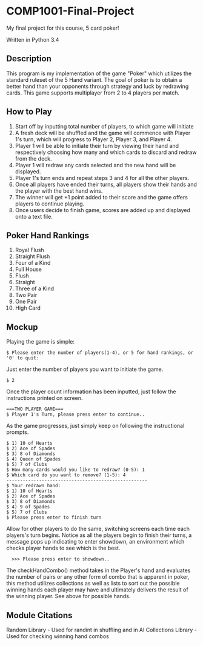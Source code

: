 # COMP1001-Final-Project
My final project for this course, 5 card poker!

Written in Python 3.4

## Description
This program is my implementation of the game "Poker" which utilizes the standard ruleset of the 5 Hand variant.
The goal of poker is to obtain a better hand than your opponents through strategy and luck by redrawing cards.
This game supports multiplayer from 2 to 4 players per match.

## How to Play
1. Start off by inputting total number of players, to which game will initiate
2. A fresh deck will be shuffled and the game will commence with Player 1's turn, which will progress to Player 2, Player 3, and Player 4.
3. Player 1 will be able to initiate their turn by viewing their hand and respectively choosing how many and which cards to discard and redraw from the deck.
4. Player 1 will redraw any cards selected and the new hand will be displayed.
5. Player 1's turn ends and repeat steps 3 and 4 for all the other players.
6. Once all players have ended their turns, all players show their hands and the player with the best hand wins.
7. The winner will get +1 point added to their score and the game offers players to continue playing.
8. Once users decide to finish game, scores are added up and displayed onto a text file.

## Poker Hand Rankings
1. Royal Flush
2. Straight Flush
3. Four of a Kind
4. Full House
5. Flush
6. Straight
7. Three of a Kind
8. Two Pair
9. One Pair
10. High Card

## Mockup

Playing the game is simple:
```
$ Please enter the number of players(1-4), or 5 for hand rankings, or '0' to quit: 
```

Just enter the number of players you want to initiate the game.
```
$ 2
```

Once the player count information has been inputted, just follow the instructions printed on screen.
```
===TWO PLAYER GAME===
$ Player 1's Turn, please press enter to continue..
```

As the game progresses, just simply keep on following the instructional prompts.
```
$ 1) 10 of Hearts
$ 2) Ace of Spades
$ 3) 8 of Diamonds
$ 4) Queen of Spades
$ 5) 7 of Clubs
$ How many cards would you like to redraw? (0-5): 1
$ Which card do you want to remove? (1-5): 4
----------------------------------------------------
$ Your redrawn hand:
$ 1) 10 of Hearts
$ 2) Ace of Spades
$ 3) 8 of Diamonds
$ 4) 9 of Spades
$ 5) 7 of Clubs
$ Please press enter to finish turn
```

Allow for other players to do the same, switching screens each time each players's turn begins.  Notice
as all the players begin to finish their turns, a message pops up indicating to enter showdown, an environment
which checks player hands to see which is the best.
```
  >>> Please press enter to showdown..
```

The checkHandCombo() method takes in the Player's hand and evaluates the number of pairs or any other
form of combo that is apparent in poker, this method utilizes collections as well as lists to sort out the
possible winning hands each player may have and ultimately delivers the result of the winning player.
See above for possible hands.

## Module Citations
Random Library - Used for randint in shuffling and in AI
Collections Library - Used for checking winning hand combos

